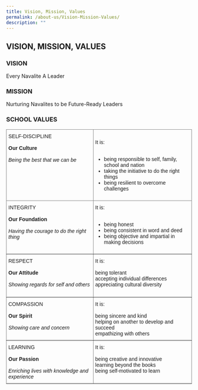 ```yaml
---
title: Vision, Mission, Values
permalink: /about-us/Vision-Mission-Values/
description: ""
---
```

## VISION, MISSION, VALUES


### VISION

Every Navalite A Leader  
  

### MISSION

Nurturing Navalites to be Future-Ready Leaders  
  

### SCHOOL VALUES

<style type="text/css">
.tg  {border-collapse:collapse;border-spacing:0;}
.tg td{border-color:black;border-style:solid;border-width:1px;font-family:Arial, sans-serif;font-size:14px;
  overflow:hidden;padding:10px 5px;word-break:normal;}
.tg th{border-color:black;border-style:solid;border-width:1px;font-family:Arial, sans-serif;font-size:14px;
  font-weight:normal;overflow:hidden;padding:10px 5px;word-break:normal;}
.tg .tg-0pky{border-color:inherit;text-align:left;vertical-align:top}
</style>
<table class="tg">
<thead>
  <tr>
    <th class="tg-0pky"><span style="background-color:transparent">SELF-DISCIPLINE</span><br><br><span style="font-weight:700;background-color:transparent">Our Culture</span><br><br><span style="font-style:italic;background-color:transparent">Being the best that we can be </span><br></th>
    <th class="tg-0pky"><br><span style="background-color:transparent">It is: </span><br><br><span style="background-color:transparent"><ul><li>being responsible to self, family, school and nation</span><br><span style="background-color:transparent"><li>taking the initiative to do the right things</span><br><li>being resilient to overcome challenges</li></ul></th>
  </tr>
</thead>
<tbody>
  <tr>
    <td class="tg-0pky"><span style="background-color:transparent">INTEGRITY</span><br><br><span style="font-weight:700;background-color:transparent">Our Foundation </span><br><br><span style="font-style:italic;background-color:transparent">Having the courage to do the right thing </span></td>
    <td class="tg-0pky"><span style="background-color:transparent">It is: </span><br><br><span style="background-color:transparent"><ul><li>being honest</span><br><span style="background-color:transparent"><li>being consistent in word and deed</span><br><span style="background-color:transparent"><li>being objective and impartial in making decisions</span></li></ul></td>
  </tr>
  <tr>
    <td class="tg-0pky"><span style="background-color:transparent">RESPECT</span><br><br><span style="font-weight:700;background-color:transparent">Our Attitude </span><br><br><span style="font-style:italic;background-color:transparent">Showing regards for self and others </span><br><br></td>
    <td class="tg-0pky"><span style="background-color:transparent">It is: </span><br><br><span style="background-color:transparent">being tolerant</span><br><span style="background-color:transparent">accepting individual differences</span><br><span style="background-color:transparent">appreciating cultural diversity</span></td>
  </tr>
  <tr>
    <td class="tg-0pky"><span style="background-color:transparent">COMPASSION</span><br><br><span style="font-weight:700;background-color:transparent">Our Spirit</span><br><br><span style="font-style:italic;background-color:transparent">Showing care and concern </span></td>
    <td class="tg-0pky"><span style="background-color:transparent">It is: </span><br><br><span style="background-color:transparent">being sincere and kind</span><br><span style="background-color:transparent">helping on another to develop and succeed</span><br><span style="background-color:transparent">empathizing with others</span></td>
  </tr>
  <tr>
    <td class="tg-0pky"><span style="background-color:transparent">LEARNING</span><br><br><span style="font-weight:700;background-color:transparent">Our Passion </span><br><br><span style="font-style:italic;background-color:transparent">Enriching lives with knowledge and experience </span></td>
    <td class="tg-0pky"><span style="background-color:transparent">It is: </span><br><br><span style="background-color:transparent">being creative and innovative</span><br><span style="background-color:transparent">learning beyond the books</span><br><span style="background-color:transparent">being self-motivated to learn</span></td>
  </tr>
</tbody>
</table>